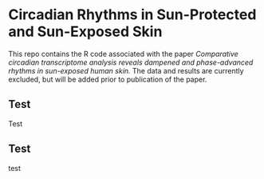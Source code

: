 # Circadian Rhythms in Sun-Protected and Sun-Exposed Skin

This repo contains the R code associated with the paper *Comparative circadian transcriptome analysis reveals dampened and phase-advanced rhythms in sun-exposed human skin.* The data and results are currently excluded, but will be added prior to publication of the paper.



## Test

Test

## Test

test


